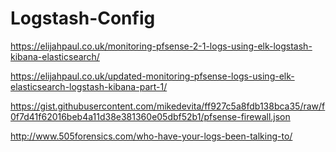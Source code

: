 # Logstash-Config

https://elijahpaul.co.uk/monitoring-pfsense-2-1-logs-using-elk-logstash-kibana-elasticsearch/

https://elijahpaul.co.uk/updated-monitoring-pfsense-logs-using-elk-elasticsearch-logstash-kibana-part-1/

https://gist.githubusercontent.com/mikedevita/ff927c5a8fdb138bca35/raw/f0f7d41f62016beb4a11d38e381360e05dbf52b1/pfsense-firewall.json

http://www.505forensics.com/who-have-your-logs-been-talking-to/
